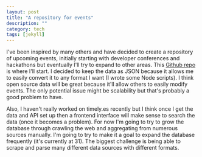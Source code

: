 ```yaml
---
layout: post
title: "A repository for events"
description: ""
category: tech
tags: [jekyll]
---
```



I've been inspired by many others and have decided to create a repository of upcoming events, initially
 starting with developer conferences and hackathons but eventually I'll try to expand to other areas. This
 [Github repo](https://github.com/minhongrails/events) is where I'll start. I decided to keep the data
 as JSON because it allows me to easily convert it to any format I want (I wrote some Node scripts). I think open
 source data will be great because it'll allow others to easily modify events. The only potential issue
 might be scalability but that's probably a good problem to have.

Also, I haven't really worked on timely.es recently but I think once I get the data and API set up then
a frontend interface will make sense to search the data (once it becomes a problem). For now I'm going to
try to grow the database through crawling the web and aggregating from numerous sources manually. I'm going to
try to make it a goal to expand the database frequently (it's currently at 31). The biggest challenge
is being able to scrape and parse many different data sources with different formats.